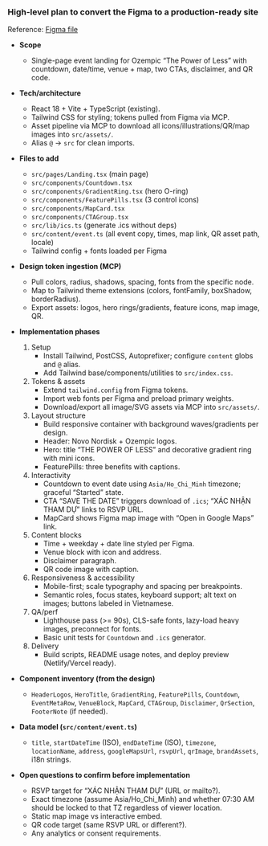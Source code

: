 ### High-level plan to convert the Figma to a production-ready site

Reference: [Figma file](https://www.figma.com/design/dc4yE7MaMRNYGcZMW1iKVS/Untitled?node-id=107-4&t=gmll5bsojaoatxwE-0)

- **Scope**

  - Single-page event landing for Ozempic “The Power of Less” with countdown, date/time, venue + map, two CTAs, disclaimer, and QR code.

- **Tech/architecture**

  - React 18 + Vite + TypeScript (existing).
  - Tailwind CSS for styling; tokens pulled from Figma via MCP.
  - Asset pipeline via MCP to download all icons/illustrations/QR/map images into `src/assets/`.
  - Alias `@` → `src` for clean imports.

- **Files to add**

  - `src/pages/Landing.tsx` (main page)
  - `src/components/Countdown.tsx`
  - `src/components/GradientRing.tsx` (hero O-ring)
  - `src/components/FeaturePills.tsx` (3 control icons)
  - `src/components/MapCard.tsx`
  - `src/components/CTAGroup.tsx`
  - `src/lib/ics.ts` (generate .ics without deps)
  - `src/content/event.ts` (all event copy, times, map link, QR asset path, locale)
  - Tailwind config + fonts loaded per Figma

- **Design token ingestion (MCP)**

  - Pull colors, radius, shadows, spacing, fonts from the specific node.
  - Map to Tailwind theme extensions (colors, fontFamily, boxShadow, borderRadius).
  - Export assets: logos, hero rings/gradients, feature icons, map image, QR.

- **Implementation phases**

  1. Setup
     - Install Tailwind, PostCSS, Autoprefixer; configure `content` globs and `@` alias.
     - Add Tailwind base/components/utilities to `src/index.css`.
  2. Tokens & assets
     - Extend `tailwind.config` from Figma tokens.
     - Import web fonts per Figma and preload primary weights.
     - Download/export all image/SVG assets via MCP into `src/assets/`.
  3. Layout structure
     - Build responsive container with background waves/gradients per design.
     - Header: Novo Nordisk + Ozempic logos.
     - Hero: title “THE POWER OF LESS” and decorative gradient ring with mini icons.
     - FeaturePills: three benefits with captions.
  4. Interactivity
     - Countdown to event date using `Asia/Ho_Chi_Minh` timezone; graceful “Started” state.
     - CTA “SAVE THE DATE” triggers download of `.ics`; “XÁC NHẬN THAM DỰ” links to RSVP URL.
     - MapCard shows Figma map image with “Open in Google Maps” link.
  5. Content blocks
     - Time + weekday + date line styled per Figma.
     - Venue block with icon and address.
     - Disclaimer paragraph.
     - QR code image with caption.
  6. Responsiveness & accessibility
     - Mobile-first; scale typography and spacing per breakpoints.
     - Semantic roles, focus states, keyboard support; alt text on images; buttons labeled in Vietnamese.
  7. QA/perf
     - Lighthouse pass (>= 90s), CLS-safe fonts, lazy-load heavy images, preconnect for fonts.
     - Basic unit tests for `Countdown` and `.ics` generator.
  8. Delivery
     - Build scripts, README usage notes, and deploy preview (Netlify/Vercel ready).

- **Component inventory (from the design)**

  - `HeaderLogos`, `HeroTitle`, `GradientRing`, `FeaturePills`, `Countdown`, `EventMetaRow`, `VenueBlock`, `MapCard`, `CTAGroup`, `Disclaimer`, `QrSection`, `FooterNote` (if needed).

- **Data model (`src/content/event.ts`)**

  - `title`, `startDateTime` (ISO), `endDateTime` (ISO), `timezone`, `locationName`, `address`, `googleMapsUrl`, `rsvpUrl`, `qrImage`, `brandAssets`, i18n strings.

- **Open questions to confirm before implementation**
  - RSVP target for “XÁC NHẬN THAM DỰ” (URL or mailto?).
  - Exact timezone (assume Asia/Ho_Chi_Minh) and whether 07:30 AM should be locked to that TZ regardless of viewer location.
  - Static map image vs interactive embed.
  - QR code target (same RSVP URL or different?).
  - Any analytics or consent requirements.
